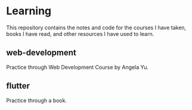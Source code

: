 # Learning

This repository contains the notes and code for the courses I have taken, books I have read, and other resources I have used to learn.

## web-development
Practice through Web Development Course by Angela Yu.

## flutter
Practice through a book.